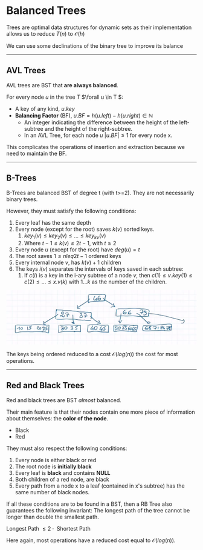 # Balanced Trees
Trees are optimal data structures for dynamic sets as their implementation allows us to reduce $T(n)$ to $\mathcal{O}(h)$

We can use some declinations of the binary tree to improve its balance

---

## AVL Trees
AVL trees are BST that **are always balanced**.

For every node $u$ in the tree $T$ $\forall u \in T $:
* A key of any kind, $u.key$
* **Balancing Factor** (BF), $u.BF = h(u.left)-h(u.right) \in \mathbb{N}$
  * An integer indicating the difference between the height of the left-subtree and the height of the right-subtree.
  * In an AVL Tree, for each node $u$ $|u.BF| \leq 1$ for every node x.

This complicates the operations of insertion and extraction because we need to maintain the BF.

---

## B-Trees
B-Trees are balanced BST of degree t (with t>=2). They are not necessarily binary trees. 

However, they must satisfy the following conditions: 
1. Every leaf has the same depth
2. Every node (except for the root) saves $k(v)$ sorted keys.
   1. $key_{1}(v) \leq key_{2}(v) \leq \ldots \leq key_{kv}(v)$
   2. Where $t-1 \leq k(v) \leq 2t-1$, with  $t \geq 2$
3. Every node $u$ (except for the root) have $deg(u) = t$
4. The root saves $1 \leq n leq 2t-1$ ordered keys
5. Every internal node $v$, has $k(v)+1$ children
6. The keys $i(v)$ separates the intervals of keys saved in each subtree:
   1. If $c(i)$ is a key in the i-ary subtree of a node $v$, then $c(1) \leq v.key(1) \leq c(2) \leq \ldots \leq x.v(k)$ with $1 \ldots k$ as the number of the children.


![BTrees](https://github.com/PayThePizzo/DataStrutucures-Algorithms/blob/main/Resources/BTrees.png?raw=TRUE)

The keys being ordered reduced to a cost $\mathcal{O}(log(n))$ the cost for most operations.

--- 

## Red and Black Trees
Red and black trees are BST *almost* balanced.

Their main feature is that their nodes contain one more piece of information about themselves: the **color of the node**.
* Black 
* Red

They must also respect the following conditions:
1. Every node is either black or red
2. The root node is **initially black**
3. Every leaf is **black** and contains **NULL**
4. Both children of a red node, are black
5. Every path from a node x to a leaf (contained in x's subtree) has the same number of black nodes.

If all these conditions are to be found in a BST, then a RB Tree also guarantees the following invariant: The longest path of the tree cannot be longer than double the smallest path.

$\text{ Longest Path } \leq 2 \cdot \text{ Shortest Path }$

Here again, most operations have a reduced cost equal to $\mathcal{O}(log(n))$.
